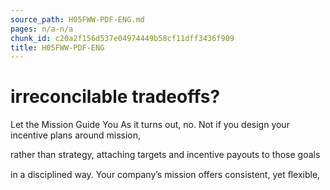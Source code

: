 ```yaml
---
source_path: H05FWW-PDF-ENG.md
pages: n/a-n/a
chunk_id: c20a2f156d537e04974449b58cf11dff3436f909
title: H05FWW-PDF-ENG
---
```

# irreconcilable tradeoffs?

Let the Mission Guide You As it turns out, no. Not if you design your incentive plans around mission,

rather than strategy, attaching targets and incentive payouts to those goals

in a disciplined way. Your company’s mission offers consistent, yet ﬂexible,
